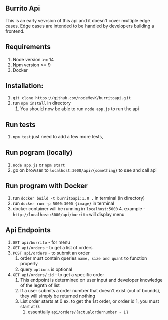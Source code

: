 ## Burrito Api

This is an early vevrsion of this api and it doesn't cover multiple edge cases.  Edge cases are intended to be handled by developers building a frontend.  

## Requirements
1. Node version >= 14
2. Npm version >= 9
3. Docker

## Installation:
1. `git clone https://github.com/nodeMevK/burritoapi.git`
2. run `npm install` in directory
    1. You should now be able to run `node app.js` to run the api


## Run tests
1. `npm test`
    just need to add a few more tests, 

## Run pogram (locally)
1. `node app.js` or `npm start`
2. go on browser to `localhost:3000/api/{something}` to see and call api


## Run program with Docker
1. run `docker build -t burritoapi:1.0 .` in terminal (in directory)
2. run `docker run -p 5000:3000 {image}` in terminal 
3. docker container will be running in `localhost:5000`
    4. example - `http://localhost:5000/api/burrito` will display menu 

## Api Endpoints
1. `GET api/burrito` - for menu
2. `GET api/orders` - to get a list of orders
3. `POST api/orders` - to submit an order
    1. order must contain queries `name, size and quant` to function properly
    2. query `options` is optional 
4. `GET api/orders/:id` - to get a specific order
    1. This endpoint is determined on user input and developer knowledge of the legnth of list
    2. If a user submits a order number that doesn't exist (out of bounds), they will simply be returned nothing
    3. List order starts at 0 ex. to get the 1st order, or order id 1, you must start at 0. 
        1. essentially `api/orders/{actualordernumber - 1}`

